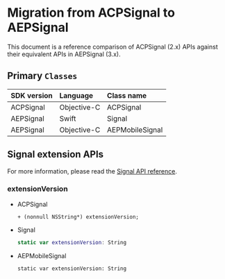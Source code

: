# Migration from ACPSignal to AEPSignal

This document is a reference comparison of ACPSignal \(2.x\) APIs against their equivalent APIs in AEPSignal \(3.x\).

## Primary `Classes`

| SDK version | Language | Class name |
| :--- | :--- | :--- |
| ACPSignal | Objective-C | ACPSignal |
| AEPSignal | Swift | Signal |
| AEPSignal | Objective-C | AEPMobileSignal |

## Signal extension APIs

For more information, please read the [Signal API reference](https://aep-sdks.gitbook.io/docs/foundation-extensions/mobile-core/signals/signal-api-reference).

### extensionVersion

* ACPSignal

  ```text
  + (nonnull NSString*) extensionVersion;
  ```

* Signal

  ```swift
  static var extensionVersion: String
  ```

* AEPMobileSignal

  ```text
  static var extensionVersion: String
  ```

